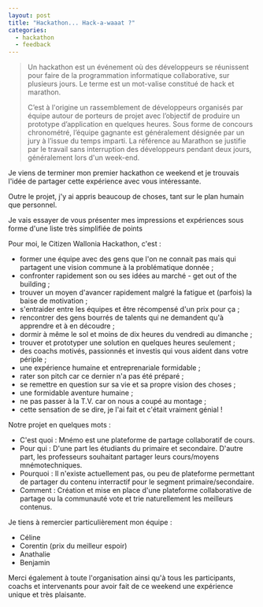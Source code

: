 ```yaml
---
layout: post
title: "Hackathon... Hack-a-waaat ?"
categories:
  - hackathon
  - feedback
---
```


> Un hackathon est un événement où des développeurs se réunissent pour faire de la programmation informatique collaborative, sur plusieurs jours. Le terme est un mot-valise constitué de hack et marathon.
>
> C’est à l'origine un rassemblement de développeurs organisés par équipe autour de porteurs de projet avec l’objectif de produire un prototype d’application en quelques heures. Sous forme de concours chronométré, l’équipe gagnante est généralement désignée par un jury à l’issue du temps imparti. La référence au Marathon se justifie par le travail sans interruption des développeurs pendant deux jours, généralement lors d'un week-end.

Je viens de terminer mon premier hackathon ce weekend et je trouvais l'idée de partager cette expérience avec vous intéressante.

Outre le projet, j'y ai appris beaucoup de choses, tant sur le plan humain que personnel.

Je vais essayer de vous présenter mes impressions et expériences sous forme d'une liste très simplifiée de points

Pour moi, le Citizen Wallonia Hackathon, c'est :

- former une équipe avec des gens que l'on ne connait pas mais qui partagent une vision commune à la problématique donnée ;
- confronter rapidement son ou ses idées au marché - get out of the building ;
- trouver un moyen d'avancer rapidement malgré la fatigue et (parfois) la baise de motivation ;
- s'entraider entre les équipes et être récompensé d'un prix pour ça ;
- rencontrer des gens bourrés de talents qui ne demandent qu'à apprendre et à en découdre ;
- dormir à même le sol et moins de dix heures du vendredi au dimanche ;
- trouver et prototyper une solution en quelques heures seulement ;
- des coachs motivés, passionnés et investis qui vous aident dans votre périple ;
- une expérience humaine et entreprenariale formidable ;
- rater son pitch car ce dernier n'a pas été préparé ;
- se remettre en question sur sa vie et sa propre vision des choses ;
- une formidable aventure humaine ;
- ne pas passer à la T.V. car on nous a coupé au montage ;
- cette sensation de se dire, je l'ai fait et c'était vraiment génial !

Notre projet en quelques mots :

- C'est quoi : Mnémo est une plateforme de partage collaboratif de cours.
- Pour qui : D'une part les étudiants du primaire et secondaire. D'autre part, les professeurs souhaitant partager leurs cours/moyens mnémotechniques.
- Pourquoi : Il n'existe actuellement pas, ou peu de plateforme permettant de partager du contenu interractif pour le segment primaire/secondaire.
- Comment : Création et mise en place d'une plateforme collaborative de partage ou la communauté vote et trie naturellement les meilleurs contenus.

Je tiens à remercier particulièrement mon équipe :

- Céline
- Corentin (prix du meilleur espoir)
- Anathalie
- Benjamin

Merci également à toute l'organisation ainsi qu'à tous les participants, coachs et intervenants pour avoir fait de ce weekend une expérience unique et très plaisante.
